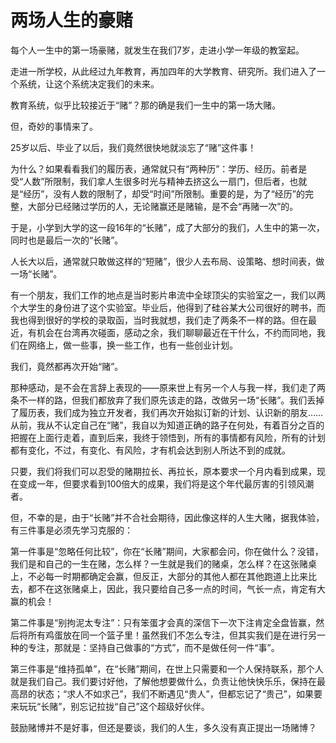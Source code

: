 # 两场人生的豪赌

每个人一生中的第一场豪赌，就发生在我们7岁，走进小学一年级的教室起。 

走进一所学校，从此经过九年教育，再加四年的大学教育、研究所。我们进入了一个系统，让这个系统决定我们的未来。 

教育系统，似乎比较接近于“赌”？那的确是我们一生中的第一场大赌。 

但，奇妙的事情来了。 

25岁以后、毕业了以后，我们竟然很快地就淡忘了“赌”这件事！ 

为什么？如果看看我们的履历表，通常就只有“两种历”：学历、经历。前者是受“人数”所限制，我们拿人生很多时光与精神去挤这么一扇门，但后者，也就是“经历”，没有人数的限制了，却受“时间”所限制。重要的是，为了“经历”的完整，大部分已经赌过学历的人，无论赌赢还是赌输，是不会“再赌一次”的。 

于是，小学到大学的这一段16年的“长赌”，成了大部分的我们，人生中的第一次，同时也是最后一次的“长赌”。 

人长大以后，通常就只敢做这样的“短赌”，很少人去布局、设策略、想时间表，做一场“长赌”。 

有一个朋友，我们工作的地点是当时影片串流中全球顶尖的实验室之一，我们以两个大学生的身份进了这个实验室。毕业后，他得到了硅谷某大公司很好的聘书，而我也得到很好的学校的录取函，当时我就想，我们走了两条不一样的路。但在最近，有机会在台湾再次碰面，感动之余，我们聊聊最近在干什么，不约而同地，我们在网络上，做一些事，换一些工作，也有一些创业计划。 

我们，竟然都再次开始“赌”。 

那种感动，是不会在言辞上表现的——原来世上有另一个人与我一样，我们走了两条不一样的路，但我们都放弃了我们原先该走的路，改做另一场“长赌”。我们丢掉了履历表，我们成为独立开发者，我们再次开始拟订新的计划、认识新的朋友……从前，我从不认定自己在“赌”，我自以为知道正确的路子在何处，有着百分之百的把握在上面行走着，直到后来，我终于领悟到，所有的事情都有风险，所有的计划都有变化，不过，有变化、有风险，才有机会达到别人所达不到的成就。 

只要，我们将我们可以忍受的赌期拉长、再拉长，原本要求一个月内看到成果，现在变成一年，但要求看到100倍大的成果，我们将是这个年代最厉害的引领风潮者。 

但，不幸的是，由于“长赌”并不合社会期待，因此像这样的人生大赌，据我体验，有三件事是必须先学习克服的： 

第一件事是“忽略任何比较”，你在“长赌”期间，大家都会问，你在做什么？没错，我们是和自己的一生在赌，怎么样？一生就是我们的赌桌，怎么样？在这张赌桌上，不必每一时期都确定会赢，但反正，大部分的其他人都在其他跑道上比来比去，都不在这张赌桌上，因此，我只要给自己多一点的时间，气长一点，肯定有大赢的机会！ 

第二件事是“别拘泥太专注”：只有笨蛋才会真的深信下一次下注肯定全盘皆赢，然后将所有鸡蛋放在同一个篮子里！虽然我们不怎么专注，但其实我们是在进行另一种的专注，那就是：坚持自己做事的“方式”，而不是做任何一件“事”。 

第三件事是“维持孤单”，在“长赌”期间，在世上只需要和一个人保持联系，那个人就是我们自己。我们要讨好他，了解他想要做什么，负责让他快快乐乐，保持在最高昂的状态；“求人不如求己”，我们不断遇见“贵人”，但都忘记了“贵己”，如果要来玩玩“长赌”，别忘记拉拢“自己”这个超级好伙伴。 

鼓励赌博并不是好事，但还是要谈，我们的人生，多久没有真正提出一场赌博？